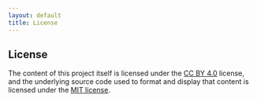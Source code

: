 ```yaml
---
layout: default
title: License
---
```


## License

The content of this project itself is licensed under the [CC BY 4.0](/LICENSE-content.md) license, and the underlying
source code used to format and display that content is licensed under the [MIT license](/LICENSE-software.md).

